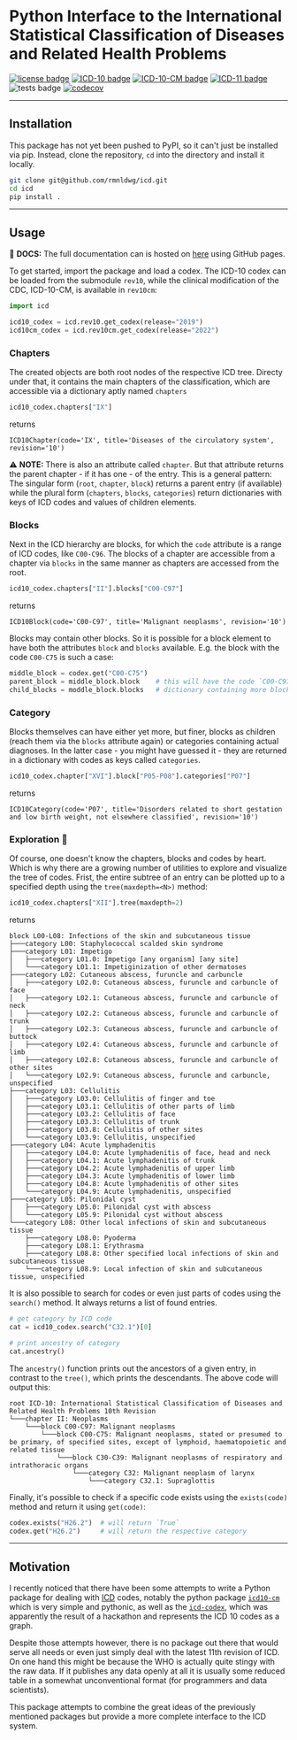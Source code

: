 # Python Interface to the International Statistical Classification of Diseases and Related Health Problems

[![license badge](https://img.shields.io/badge/license-MIT-blue.svg?style=flat)][license file]
[![ICD-10 badge](https://img.shields.io/badge/ICD--10-%F0%9F%97%B8%20done-green.svg?style=flat)][ICD-10]
[![ICD-10-CM badge](https://img.shields.io/badge/ICD--10--CM-%F0%9F%97%B8%20done-green.svg?style=flat)][ICD-10-CM]
[![ICD-11 badge](https://img.shields.io/badge/ICD--11-%E2%9C%97%20not%20yet-red.svg?style=flat)][ICD-11]
![tests badge](https://github.com/rmnldwg/icd/actions/workflows/tests.yml/badge.svg?style=flat)
[![codecov](https://codecov.io/gh/rmnldwg/icd/branch/main/graph/badge.svg?token=53LOK18GLT)](https://codecov.io/gh/rmnldwg/icd)


[license file]: https://github.com/rmnldwg/icd/blob/main/LICENSE
[ICD-10]: https://icd.who.int/browse10
[ICD-10-CM]: https://www.cdc.gov/nchs/icd/icd10cm.htm
[ICD-11]: https://icd.who.int/browse11

***

## Installation

This package has not yet been pushed to PyPI, so it can't just be installed via pip. Instead, clone the repository, `cd` into the directory and install it 
locally.

```bash
git clone git@github.com/rmnldwg/icd.git
cd icd
pip install .
```

***

## Usage

📖 **DOCS:** The full documentation can is hosted on [here][docs] using GitHub pages.

[docs]: https://rmnldwg.github.io/icd

To get started, import the package and load a codex. The ICD-10 codex can be loaded from the submodule `rev10`, while the clinical modification of the CDC, ICD-10-CM, is available in `rev10cm`:

```python
import icd

icd10_codex = icd.rev10.get_codex(release="2019")
icd10cm_codex = icd.rev10cm.get_codex(release="2022")
```

### Chapters 

The created objects are both root nodes of the respective ICD tree. Directy under that, it contains the main chapters of the classification, which are accessible via a dictionary aptly named `chapters`

```python
icd10_codex.chapters["IX"]
```

returns

```text
ICD10Chapter(code='IX', title='Diseases of the circulatory system', revision='10')
```

⚠️ **NOTE:** There is also an attribute called `chapter`. But that attribute returns the parent chapter - if it has one - of the entry. This is a general pattern: The singular form (`root`, `chapter`, `block`) returns a parent entry (if available) while the plural form (`chapters`, `blocks`, `categories`) return dictionaries with keys of ICD codes and values of children elements.

### Blocks 

Next in the ICD hierarchy are blocks, for which the `code` attribute is a range of ICD codes, like `C00-C96`. The blocks of a chapter are accessible from a chapter via `blocks` in the same manner as chapters are accessed from the root.

```python
icd10_codex.chapters["II"].blocks["C00-C97"]
```

returns

```text
ICD10Block(code='C00-C97', title='Malignant neoplasms', revision='10')
```

Blocks may contain other blocks. So it is possible for a block element to have both the attributes `block` and `blocks` available. E.g. the block with the code `C00-C75` is such a case:

```python
middle_block = codex.get("C00-C75")
parent_block = middle_block.block    # this will have the code `C00-C97`
child_blocks = moddle_block.blocks   # dictionary containing more blocks below
```

### Category

Blocks themselves can have either yet more, but finer, blocks as children (reach them via the `blocks` attribute again) or categories containing actual diagnoses. In the latter case - you might have guessed it - they are returned in a dictionary with codes as keys called `categories`.

```python
icd10_codex.chapter["XVI"].block["P05-P08"].categories["P07"]
```

returns

```text
ICD10Category(code='P07', title='Disorders related to short gestation and low birth weight, not elsewhere classified', revision='10')
```

### Exploration 🧭

Of course, one doesn't know the chapters, blocks and codes by heart. Which is why there are a growing number of utilities to explore and visualize the tree of codes. Frist, the entire subtree of an entry can be plotted up to a specified depth using the `tree(maxdepth=<N>)` method:

```python
icd10_codex.chapters["XII"].tree(maxdepth=2)
```

returns

```text
block L00-L08: Infections of the skin and subcutaneous tissue
├───category L00: Staphylococcal scalded skin syndrome
├───category L01: Impetigo
│   ├───category L01.0: Impetigo [any organism] [any site]
│   └───category L01.1: Impetiginization of other dermatoses
├───category L02: Cutaneous abscess, furuncle and carbuncle
│   ├───category L02.0: Cutaneous abscess, furuncle and carbuncle of face
│   ├───category L02.1: Cutaneous abscess, furuncle and carbuncle of neck
│   ├───category L02.2: Cutaneous abscess, furuncle and carbuncle of trunk
│   ├───category L02.3: Cutaneous abscess, furuncle and carbuncle of buttock
│   ├───category L02.4: Cutaneous abscess, furuncle and carbuncle of limb
│   ├───category L02.8: Cutaneous abscess, furuncle and carbuncle of other sites
│   └───category L02.9: Cutaneous abscess, furuncle and carbuncle, unspecified
├───category L03: Cellulitis
│   ├───category L03.0: Cellulitis of finger and toe
│   ├───category L03.1: Cellulitis of other parts of limb
│   ├───category L03.2: Cellulitis of face
│   ├───category L03.3: Cellulitis of trunk
│   ├───category L03.8: Cellulitis of other sites
│   └───category L03.9: Cellulitis, unspecified
├───category L04: Acute lymphadenitis
│   ├───category L04.0: Acute lymphadenitis of face, head and neck
│   ├───category L04.1: Acute lymphadenitis of trunk
│   ├───category L04.2: Acute lymphadenitis of upper limb
│   ├───category L04.3: Acute lymphadenitis of lower limb
│   ├───category L04.8: Acute lymphadenitis of other sites
│   └───category L04.9: Acute lymphadenitis, unspecified
├───category L05: Pilonidal cyst
│   ├───category L05.0: Pilonidal cyst with abscess
│   └───category L05.9: Pilonidal cyst without abscess
└───category L08: Other local infections of skin and subcutaneous tissue
    ├───category L08.0: Pyoderma
    ├───category L08.1: Erythrasma
    ├───category L08.8: Other specified local infections of skin and subcutaneous tissue
    └───category L08.9: Local infection of skin and subcutaneous tissue, unspecified
```

It is also possible to search for codes or even just parts of codes using the `search()` method. It always returns a list of found entries.

```python
# get category by ICD code
cat = icd10_codex.search("C32.1")[0]

# print ancestry of category
cat.ancestry()
```

The `ancestry()` function prints out the ancestors of a given entry, in contrast to the `tree()`, which prints the descendants. The above code will output this:

```text
root ICD-10: International Statistical Classification of Diseases and Related Health Problems 10th Revision
└───chapter II: Neoplasms
    └───block C00-C97: Malignant neoplasms
        └───block C00-C75: Malignant neoplasms, stated or presumed to be primary, of specified sites, except of lymphoid, haematopoietic and related tissue
            └───block C30-C39: Malignant neoplasms of respiratory and intrathoracic organs
                └───category C32: Malignant neoplasm of larynx
                    └───category C32.1: Supraglottis
```

Finally, it's possible to check if a specific code exists using the `exists(code)` method and return it using `get(code)`:

```python
codex.exists("H26.2")  # will return `True`
codex.get("H26.2")     # will return the respective category
```

***

## Motivation

I recently noticed that there have been some attempts to write a Python package for dealing with [ICD](https://www.who.int/standards/classifications/classification-of-diseases) codes, notably the python package [`icd10-cm`](https://github.com/bryand1/icd10-cm) which is very simple and pythonic, as well as the [`icd-codex`](https://github.com/icd-codex/icd-codex), which was apparently the result of a hackathon and represents the ICD 10 codes as a graph.

Despite those attempts however, there is no package out there that would serve all needs or even just simply deal with the latest 11th revision of ICD. On one hand this might be because the WHO is actually quite stingy with the raw data. If it publishes any data openly at all it is usually some reduced table in a somewhat unconventional format (for programmers and data scientists).

This package attempts to combine the great ideas of the previously mentioned packages but provide a more complete interface to the ICD system.